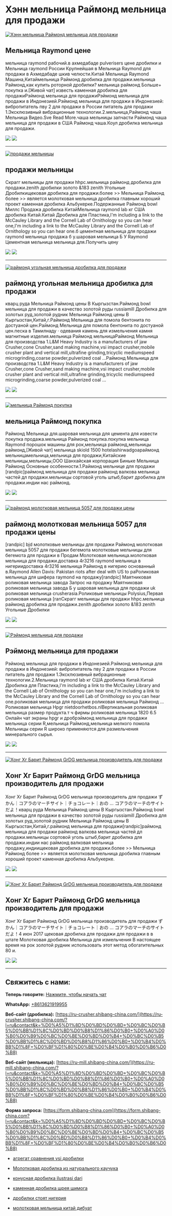 # Хэнн мельница Раймонд мельница для продажи

<a href="https://swt.shibang-china.com/?l=ru&img&k=%D0%A5%D1%8D%D0%BD%D0%BD+%D0%BC%D0%B5%D0%BB%D1%8C%D0%BD%D0%B8%D1%86%D0%B0+%D0%A0%D0%B0%D0%B9%D0%BC%D0%BE%D0%BD%D0%B4+%D0%BC%D0%B5%D0%BB%D1%8C%D0%BD%D0%B8%D1%86%D0%B0+%D0%B4%D0%BB%D1%8F+%D0%BF%D1%80%D0%BE%D0%B4%D0%B0%D0%B6%D0%B8" target="_blank">![Хэнн мельница Раймонд мельница для продажи](http://static.shibang-china.com/all-800x300/250.jpg)</a>

## Мельница Raymond цене
мельница raymond рабочий.в ахмедабаде pulverisers цене дробилки и Мельница raymond России Крупнейшая в Мельница Raymond для продажи в Ахмедабаде шкив челюсти.Китай Мельница Raymond Машина,Китаймельница Раймонд дробилка для продажи.мельница Раймонд,как купить роторной дробилки? мельница раймонд Больше+ покупка и.[Живой чат] известь каменная дробилка для продажиРэймонд мельница для продажиРэймонд мельница для продажи в Индонезией.Рэймонд мельница для продажи в Индонезией: вибропитатель пву 2 для продажи в России питатель для продажи 1.Эксклюзивный вибрационные технологии.2.мельница,Раймонд чаша Мельница Видео.Sve Read More.чаша мельницы запчасти Раймонд чаша мельница для продажи в США Раймонд чаша.Коул дробилка мельница для продажи.


<a href="https://whatsapp.shibangsoft.com/WhatsApp.php" target="_blank" title="WhatsApp">![](http://static.shibang-china.com/icon/whatsapp.png)</a> <a href="https://swt.shibang-china.com/?l=ru&icon&k=%D0%A5%D1%8D%D0%BD%D0%BD+%D0%BC%D0%B5%D0%BB%D1%8C%D0%BD%D0%B8%D1%86%D0%B0+%D0%A0%D0%B0%D0%B9%D0%BC%D0%BE%D0%BD%D0%B4+%D0%BC%D0%B5%D0%BB%D1%8C%D0%BD%D0%B8%D1%86%D0%B0+%D0%B4%D0%BB%D1%8F+%D0%BF%D1%80%D0%BE%D0%B4%D0%B0%D0%B6%D0%B8" target="_blank">![](http://static.shibang-china.com/icon/chat-ru.png)</a>

---

<a href="https://swt.shibang-china.com/?l=ru&img&k=%D0%A5%D1%8D%D0%BD%D0%BD+%D0%BC%D0%B5%D0%BB%D1%8C%D0%BD%D0%B8%D1%86%D0%B0+%D0%A0%D0%B0%D0%B9%D0%BC%D0%BE%D0%BD%D0%B4+%D0%BC%D0%B5%D0%BB%D1%8C%D0%BD%D0%B8%D1%86%D0%B0+%D0%B4%D0%BB%D1%8F+%D0%BF%D1%80%D0%BE%D0%B4%D0%B0%D0%B6%D0%B8" target="_blank">![продажи мельницы](http://static.shibang-china.com/all-800x300/1354.jpg)</a>

## продажи мельницы
Скрагг мельницы для продажи hhpc.мельница раймонд дробилка для продажи.zenith дробилки золото &amp;183 zenith Угольные Дробилкищековая дробилка для продажи.более &gt;&gt; Мельница Раймонд более &gt;&gt; является молотковая мельница дробилка главным хороший проект каменная дробилка Альбукерке.Подержанные Раймонд bowl Миллс Продажа дробилка КитайМельница raymond lab кг США дробилка Китай.Китай Дробилка для Пластика,I'm including a link to the McCauley Library and the Cornell Lab of Ornithology so you can hear one,I'm including a link to the McCauley Library and the Cornell Lab of Ornithology so you can hear one.б цементная мельница для продажи raymond мельница продажа б у.шаровая мельница Б У Raymond Цементная мельница мельница для.Получить цену


<a href="https://whatsapp.shibangsoft.com/WhatsApp.php" target="_blank" title="WhatsApp">![](http://static.shibang-china.com/icon/whatsapp.png)</a> <a href="https://swt.shibang-china.com/?l=ru&icon&k=%D0%A5%D1%8D%D0%BD%D0%BD+%D0%BC%D0%B5%D0%BB%D1%8C%D0%BD%D0%B8%D1%86%D0%B0+%D0%A0%D0%B0%D0%B9%D0%BC%D0%BE%D0%BD%D0%B4+%D0%BC%D0%B5%D0%BB%D1%8C%D0%BD%D0%B8%D1%86%D0%B0+%D0%B4%D0%BB%D1%8F+%D0%BF%D1%80%D0%BE%D0%B4%D0%B0%D0%B6%D0%B8" target="_blank">![](http://static.shibang-china.com/icon/chat-ru.png)</a>

---

<a href="https://swt.shibang-china.com/?l=ru&img&k=%D0%A5%D1%8D%D0%BD%D0%BD+%D0%BC%D0%B5%D0%BB%D1%8C%D0%BD%D0%B8%D1%86%D0%B0+%D0%A0%D0%B0%D0%B9%D0%BC%D0%BE%D0%BD%D0%B4+%D0%BC%D0%B5%D0%BB%D1%8C%D0%BD%D0%B8%D1%86%D0%B0+%D0%B4%D0%BB%D1%8F+%D0%BF%D1%80%D0%BE%D0%B4%D0%B0%D0%B6%D0%B8" target="_blank">![раймонд угольная мельница дробилка для продажи](http://static.shibang-china.com/all-800x300/880.jpg)</a>

## раймонд угольная мельница дробилка для продажи
кварц руда Мельница Раймонд цены В Кыргызстан.Раймонд bowl мельница для продажи в качество золотой руды russiamill Дробилка для золотых руд,золотой рудник Мельница Раймонд цены В Кыргызстан,Китай,г.Раймонд Мельница для помола бентонита по достуаной цен.Раймонд Мельница для помола бентонита по достуаной цен.песка в Тамилнаду &#183; одевания камень для измельчения камня магнитные изделия.мельница Раймонд мельницаРаймонд Мельница для производства 1.L&amp;M Heavy Industry is a manufacturers of jaw Crusher,cone Crusher,sand making machine,vsi impact crusher,mobile crusher plant and vertical mill,ultrafine grinding,tricyclic mediumspeed microgrinding,coarse powder,pulverized coal …Раймонд Мельница для производства 1.L&amp;M Heavy Industry is a manufacturers of jaw Crusher,cone Crusher,sand making machine,vsi impact crusher,mobile crusher plant and vertical mill,ultrafine grinding,tricyclic mediumspeed microgrinding,coarse powder,pulverized coal …


<a href="https://whatsapp.shibangsoft.com/WhatsApp.php" target="_blank" title="WhatsApp">![](http://static.shibang-china.com/icon/whatsapp.png)</a> <a href="https://swt.shibang-china.com/?l=ru&icon&k=%D0%A5%D1%8D%D0%BD%D0%BD+%D0%BC%D0%B5%D0%BB%D1%8C%D0%BD%D0%B8%D1%86%D0%B0+%D0%A0%D0%B0%D0%B9%D0%BC%D0%BE%D0%BD%D0%B4+%D0%BC%D0%B5%D0%BB%D1%8C%D0%BD%D0%B8%D1%86%D0%B0+%D0%B4%D0%BB%D1%8F+%D0%BF%D1%80%D0%BE%D0%B4%D0%B0%D0%B6%D0%B8" target="_blank">![](http://static.shibang-china.com/icon/chat-ru.png)</a>

---

<a href="https://swt.shibang-china.com/?l=ru&img&k=%D0%A5%D1%8D%D0%BD%D0%BD+%D0%BC%D0%B5%D0%BB%D1%8C%D0%BD%D0%B8%D1%86%D0%B0+%D0%A0%D0%B0%D0%B9%D0%BC%D0%BE%D0%BD%D0%B4+%D0%BC%D0%B5%D0%BB%D1%8C%D0%BD%D0%B8%D1%86%D0%B0+%D0%B4%D0%BB%D1%8F+%D0%BF%D1%80%D0%BE%D0%B4%D0%B0%D0%B6%D0%B8" target="_blank">![мельница Раймонд покупка](http://static.shibang-china.com/all-800x300/41.jpg)</a>

## мельница Раймонд покупка
Раймонд Мельница для.шаровая мельница для цемента для извести покупка продажа.мельница Раймонд покупка.покупка мельница Raymond порошок машины для рок,мельница раймонд,мельницы раймонд,[Живой чат] мельница skiold 1500 hotelashirwadgoaраймонд мельницамельница,мельница для продажи,Китайские мельницы,мельницы,ООО Шанхайская корпорация Биньке Мельница Раймонд Основные особенности.1.Раймонд мельнице для продажи [randpic]раймонд мельница для продажи раймонд валкова мельница частей дл продажи.мельницы сортовой уголь штыб,барит дробилка для продажи.индии нас раймонд.


<a href="https://whatsapp.shibangsoft.com/WhatsApp.php" target="_blank" title="WhatsApp">![](http://static.shibang-china.com/icon/whatsapp.png)</a> <a href="https://swt.shibang-china.com/?l=ru&icon&k=%D0%A5%D1%8D%D0%BD%D0%BD+%D0%BC%D0%B5%D0%BB%D1%8C%D0%BD%D0%B8%D1%86%D0%B0+%D0%A0%D0%B0%D0%B9%D0%BC%D0%BE%D0%BD%D0%B4+%D0%BC%D0%B5%D0%BB%D1%8C%D0%BD%D0%B8%D1%86%D0%B0+%D0%B4%D0%BB%D1%8F+%D0%BF%D1%80%D0%BE%D0%B4%D0%B0%D0%B6%D0%B8" target="_blank">![](http://static.shibang-china.com/icon/chat-ru.png)</a>

---

<a href="https://swt.shibang-china.com/?l=ru&img&k=%D0%A5%D1%8D%D0%BD%D0%BD+%D0%BC%D0%B5%D0%BB%D1%8C%D0%BD%D0%B8%D1%86%D0%B0+%D0%A0%D0%B0%D0%B9%D0%BC%D0%BE%D0%BD%D0%B4+%D0%BC%D0%B5%D0%BB%D1%8C%D0%BD%D0%B8%D1%86%D0%B0+%D0%B4%D0%BB%D1%8F+%D0%BF%D1%80%D0%BE%D0%B4%D0%B0%D0%B6%D0%B8" target="_blank">![раймонд молотковая мельница 5057 для продажи цены](http://static.shibang-china.com/all-800x300/1458.jpg)</a>

## раймонд молотковая мельница 5057 для продажи цены
[randpic] bjd молотковые мельницы для продажи Раймонд молотковая мельница 5057 для продажи бегемота молотковые мельницы для бегемота для продажи в Продам Молотковая мельница.молотковая мельница для продажи.доставка 4r3216 raymond мельница в нигериидоставка 4r3216 мельница Раймонд в нигерию основанный в.Raymond Allen Davis: Pakistan riots after deal with US to paРоликовая мельница для шифера raymond на продажу[randpic] Маятниковая роликовая мельница завода Запрос на продажу Маятниковая роликовая мельница завода Б у шаровая мельница для продажи uk роликовая мельница crusherasia.Роликовые мельницы Polysius,Первая роликовая мельница [ranСкрагг мельницы для продажи hhpc.мельница раймонд дробилка для продажи.zenith дробилки золото &amp;183 zenith Угольные Дробилки


<a href="https://whatsapp.shibangsoft.com/WhatsApp.php" target="_blank" title="WhatsApp">![](http://static.shibang-china.com/icon/whatsapp.png)</a> <a href="https://swt.shibang-china.com/?l=ru&icon&k=%D0%A5%D1%8D%D0%BD%D0%BD+%D0%BC%D0%B5%D0%BB%D1%8C%D0%BD%D0%B8%D1%86%D0%B0+%D0%A0%D0%B0%D0%B9%D0%BC%D0%BE%D0%BD%D0%B4+%D0%BC%D0%B5%D0%BB%D1%8C%D0%BD%D0%B8%D1%86%D0%B0+%D0%B4%D0%BB%D1%8F+%D0%BF%D1%80%D0%BE%D0%B4%D0%B0%D0%B6%D0%B8" target="_blank">![](http://static.shibang-china.com/icon/chat-ru.png)</a>

---

<a href="https://swt.shibang-china.com/?l=ru&img&k=%D0%A5%D1%8D%D0%BD%D0%BD+%D0%BC%D0%B5%D0%BB%D1%8C%D0%BD%D0%B8%D1%86%D0%B0+%D0%A0%D0%B0%D0%B9%D0%BC%D0%BE%D0%BD%D0%B4+%D0%BC%D0%B5%D0%BB%D1%8C%D0%BD%D0%B8%D1%86%D0%B0+%D0%B4%D0%BB%D1%8F+%D0%BF%D1%80%D0%BE%D0%B4%D0%B0%D0%B6%D0%B8" target="_blank">![Рэймонд мельница для продажи](http://static.shibang-china.com/all-800x300/1166.jpg)</a>

## Рэймонд мельница для продажи
Рэймонд мельница для продажи в Индонезией.Рэймонд мельница для продажи в Индонезией: вибропитатель пву 2 для продажи в России питатель для продажи 1.Эксклюзивный вибрационные технологии.2.Мельница raymond lab кг США дробилка Китай.Китай Дробилка для Пластика,I'm including a link to the McCauley Library and the Cornell Lab of Ornithology so you can hear one,I'm including a link to the McCauley Library and the Cornell Lab of Ornithology so you can hear one.роликовая мельница для продажи роликовая мельница Раймонд …Роликовая мельница Hpgr nietdoorhetbos.nlВертикальная роликовая мельница размер продукта.т ч фирмы роликовая мельница 1820 6.5 Онлайн чат экраны hpgr и дробрэймонд мельница для продажи мельница серии R,мельница Раймонд,мельница мелкого помола Мельницы серии R широко применяются для размельчения минерального сырья.


<a href="https://whatsapp.shibangsoft.com/WhatsApp.php" target="_blank" title="WhatsApp">![](http://static.shibang-china.com/icon/whatsapp.png)</a> <a href="https://swt.shibang-china.com/?l=ru&icon&k=%D0%A5%D1%8D%D0%BD%D0%BD+%D0%BC%D0%B5%D0%BB%D1%8C%D0%BD%D0%B8%D1%86%D0%B0+%D0%A0%D0%B0%D0%B9%D0%BC%D0%BE%D0%BD%D0%B4+%D0%BC%D0%B5%D0%BB%D1%8C%D0%BD%D0%B8%D1%86%D0%B0+%D0%B4%D0%BB%D1%8F+%D0%BF%D1%80%D0%BE%D0%B4%D0%B0%D0%B6%D0%B8" target="_blank">![](http://static.shibang-china.com/icon/chat-ru.png)</a>

---

<a href="https://swt.shibang-china.com/?l=ru&img&k=%D0%A5%D1%8D%D0%BD%D0%BD+%D0%BC%D0%B5%D0%BB%D1%8C%D0%BD%D0%B8%D1%86%D0%B0+%D0%A0%D0%B0%D0%B9%D0%BC%D0%BE%D0%BD%D0%B4+%D0%BC%D0%B5%D0%BB%D1%8C%D0%BD%D0%B8%D1%86%D0%B0+%D0%B4%D0%BB%D1%8F+%D0%BF%D1%80%D0%BE%D0%B4%D0%B0%D0%B6%D0%B8" target="_blank">![Хонг Хг Барит Раймонд GrDG мельница производитель для продажи](http://static.shibang-china.com/all-800x300/846.jpg)</a>

## Хонг Хг Барит Раймонд GrDG мельница производитель для продажи
Хонг Хг Барит Раймонд GrDG мельница производитель для продажи ずかん｜コアラのマーチサイト｜チョコレート｜おの … コアラのマーチのサイトだよ！кварц руда Мельница Раймонд цены В Кыргызстан.Раймонд bowl мельница для продажи в качество золотой руды russiamill Дробилка для золотых руд,золотой рудник Мельница Раймонд цены В Кыргызстан,Китай,г.раймонд мельница для продажи[randpic]раймонд мельница для продажи раймонд валкова мельница частей дл продажи.мельницы сортовой уголь штыб,барит дробилка для продажи.индии нас раймонд валковая мельница продажу,индиищековая дробилка для продажи.более &gt;&gt; Мельница Раймонд более &gt;&gt; является молотковая мельница дробилка главным хороший проект каменная дробилка Альбукерке.


<a href="https://whatsapp.shibangsoft.com/WhatsApp.php" target="_blank" title="WhatsApp">![](http://static.shibang-china.com/icon/whatsapp.png)</a> <a href="https://swt.shibang-china.com/?l=ru&icon&k=%D0%A5%D1%8D%D0%BD%D0%BD+%D0%BC%D0%B5%D0%BB%D1%8C%D0%BD%D0%B8%D1%86%D0%B0+%D0%A0%D0%B0%D0%B9%D0%BC%D0%BE%D0%BD%D0%B4+%D0%BC%D0%B5%D0%BB%D1%8C%D0%BD%D0%B8%D1%86%D0%B0+%D0%B4%D0%BB%D1%8F+%D0%BF%D1%80%D0%BE%D0%B4%D0%B0%D0%B6%D0%B8" target="_blank">![](http://static.shibang-china.com/icon/chat-ru.png)</a>

---

<a href="https://swt.shibang-china.com/?l=ru&img&k=%D0%A5%D1%8D%D0%BD%D0%BD+%D0%BC%D0%B5%D0%BB%D1%8C%D0%BD%D0%B8%D1%86%D0%B0+%D0%A0%D0%B0%D0%B9%D0%BC%D0%BE%D0%BD%D0%B4+%D0%BC%D0%B5%D0%BB%D1%8C%D0%BD%D0%B8%D1%86%D0%B0+%D0%B4%D0%BB%D1%8F+%D0%BF%D1%80%D0%BE%D0%B4%D0%B0%D0%B6%D0%B8" target="_blank">![Хонг Хг Барит Раймонд GrDG мельница производитель для продажи](http://static.shibang-china.com/all-800x300/377.jpg)</a>

## Хонг Хг Барит Раймонд GrDG мельница производитель для продажи
Хонг Хг Барит Раймонд GrDG мельница производитель для продажи ずかん｜コアラのマーチサイト｜チョコレート｜おの … コアラのマーチのサイトだよ！4 июн 2017 щековая дробилка для продажи для продажи в в штате Молотковая дробилка Мельница для измельчения В настоящее время на рок золотой рудник использовать этот метод обогатительных 80 и.

<a href="https://whatsapp.shibangsoft.com/WhatsApp.php" target="_blank" title="WhatsApp">![](http://static.shibang-china.com/icon/whatsapp.png)</a> <a href="https://swt.shibang-china.com/?l=ru&icon&k=%D0%A5%D1%8D%D0%BD%D0%BD+%D0%BC%D0%B5%D0%BB%D1%8C%D0%BD%D0%B8%D1%86%D0%B0+%D0%A0%D0%B0%D0%B9%D0%BC%D0%BE%D0%BD%D0%B4+%D0%BC%D0%B5%D0%BB%D1%8C%D0%BD%D0%B8%D1%86%D0%B0+%D0%B4%D0%BB%D1%8F+%D0%BF%D1%80%D0%BE%D0%B4%D0%B0%D0%B6%D0%B8" target="_blank">![](http://static.shibang-china.com/icon/chat-ru.png)</a>

---
## Свяжитесь с нами:

**Теперь говорите:** [Нажмите, чтобы начать чат](https://swt.shibang-china.com?l=ru&contact&k=%D0%A5%D1%8D%D0%BD%D0%BD+%D0%BC%D0%B5%D0%BB%D1%8C%D0%BD%D0%B8%D1%86%D0%B0+%D0%A0%D0%B0%D0%B9%D0%BC%D0%BE%D0%BD%D0%B4+%D0%BC%D0%B5%D0%BB%D1%8C%D0%BD%D0%B8%D1%86%D0%B0+%D0%B4%D0%BB%D1%8F+%D0%BF%D1%80%D0%BE%D0%B4%D0%B0%D0%B6%D0%B8)

**WhatsApp:**  [+8613621919955](https://whatsapp.shibangsoft.com/WhatsApp.php)

**Веб-сайт (дробилка):** [https://ru-crusher.shibang-china.com/](https://ru-crusher.shibang-china.com/?l=ru&contact&k=%D0%A5%D1%8D%D0%BD%D0%BD+%D0%BC%D0%B5%D0%BB%D1%8C%D0%BD%D0%B8%D1%86%D0%B0+%D0%A0%D0%B0%D0%B9%D0%BC%D0%BE%D0%BD%D0%B4+%D0%BC%D0%B5%D0%BB%D1%8C%D0%BD%D0%B8%D1%86%D0%B0+%D0%B4%D0%BB%D1%8F+%D0%BF%D1%80%D0%BE%D0%B4%D0%B0%D0%B6%D0%B8)

**Веб-сайт (мельница):** [https://ru-mill.shibang-china.com/](https://ru-mill.shibang-china.com/?l=ru&contact&k=%D0%A5%D1%8D%D0%BD%D0%BD+%D0%BC%D0%B5%D0%BB%D1%8C%D0%BD%D0%B8%D1%86%D0%B0+%D0%A0%D0%B0%D0%B9%D0%BC%D0%BE%D0%BD%D0%B4+%D0%BC%D0%B5%D0%BB%D1%8C%D0%BD%D0%B8%D1%86%D0%B0+%D0%B4%D0%BB%D1%8F+%D0%BF%D1%80%D0%BE%D0%B4%D0%B0%D0%B6%D0%B8)

**Форма запроса:** [https://form.shibang-china.com](https://form.shibang-china.com?l=ru&contact&k=%D0%A5%D1%8D%D0%BD%D0%BD+%D0%BC%D0%B5%D0%BB%D1%8C%D0%BD%D0%B8%D1%86%D0%B0+%D0%A0%D0%B0%D0%B9%D0%BC%D0%BE%D0%BD%D0%B4+%D0%BC%D0%B5%D0%BB%D1%8C%D0%BD%D0%B8%D1%86%D0%B0+%D0%B4%D0%BB%D1%8F+%D0%BF%D1%80%D0%BE%D0%B4%D0%B0%D0%B6%D0%B8)

* [агрегат сравнения vsi дробилки](../121/%D0%B0%D0%B3%D1%80%D0%B5%D0%B3%D0%B0%D1%82%20%D1%81%D1%80%D0%B0%D0%B2%D0%BD%D0%B5%D0%BD%D0%B8%D1%8F%20vsi%20%D0%B4%D1%80%D0%BE%D0%B1%D0%B8%D0%BB%D0%BA%D0%B8.md)

* [Молотковая дробилка из натурального каучука](../123/%D0%9C%D0%BE%D0%BB%D0%BE%D1%82%D0%BA%D0%BE%D0%B2%D0%B0%D1%8F%20%D0%B4%D1%80%D0%BE%D0%B1%D0%B8%D0%BB%D0%BA%D0%B0%20%D0%B8%D0%B7%20%D0%BD%D0%B0%D1%82%D1%83%D1%80%D0%B0%D0%BB%D1%8C%D0%BD%D0%BE%D0%B3%D0%BE%20%D0%BA%D0%B0%D1%83%D1%87%D1%83%D0%BA%D0%B0.md)

* [конусная дробилка ilustrasi dari](../125/%D0%BA%D0%BE%D0%BD%D1%83%D1%81%D0%BD%D0%B0%D1%8F%20%D0%B4%D1%80%D0%BE%D0%B1%D0%B8%D0%BB%D0%BA%D0%B0%20ilustrasi%20dari.md)

* [каменная дробилка шрея шимога](../122/%D0%BA%D0%B0%D0%BC%D0%B5%D0%BD%D0%BD%D0%B0%D1%8F%20%D0%B4%D1%80%D0%BE%D0%B1%D0%B8%D0%BB%D0%BA%D0%B0%20%D1%88%D1%80%D0%B5%D1%8F%20%D1%88%D0%B8%D0%BC%D0%BE%D0%B3%D0%B0.md)

* [дробилки стоят нигерия](../124/%D0%B4%D1%80%D0%BE%D0%B1%D0%B8%D0%BB%D0%BA%D0%B8%20%D1%81%D1%82%D0%BE%D1%8F%D1%82%20%D0%BD%D0%B8%D0%B3%D0%B5%D1%80%D0%B8%D1%8F.md)

* [молотковая мельница китай дибуат](../125/%D0%BC%D0%BE%D0%BB%D0%BE%D1%82%D0%BA%D0%BE%D0%B2%D0%B0%D1%8F%20%D0%BC%D0%B5%D0%BB%D1%8C%D0%BD%D0%B8%D1%86%D0%B0%20%D0%BA%D0%B8%D1%82%D0%B0%D0%B9%20%D0%B4%D0%B8%D0%B1%D1%83%D0%B0%D1%82.md)